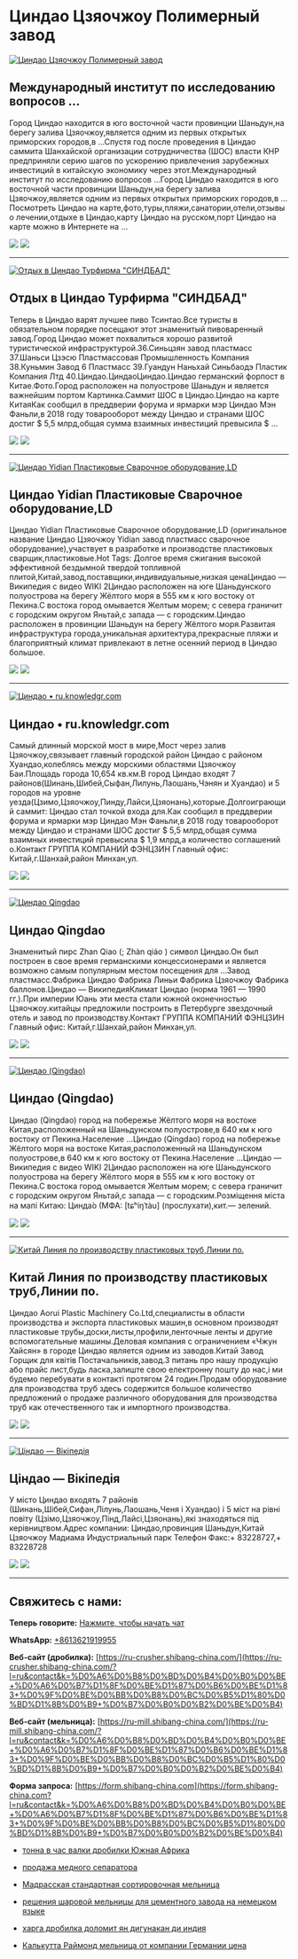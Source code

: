 # Циндао Цзяочжоу Полимерный завод

<a href="https://swt.shibang-china.com/?l=ru&img&k=%D0%A6%D0%B8%D0%BD%D0%B4%D0%B0%D0%BE+%D0%A6%D0%B7%D1%8F%D0%BE%D1%87%D0%B6%D0%BE%D1%83+%D0%9F%D0%BE%D0%BB%D0%B8%D0%BC%D0%B5%D1%80%D0%BD%D1%8B%D0%B9+%D0%B7%D0%B0%D0%B2%D0%BE%D0%B4" target="_blank">![Циндао Цзяочжоу Полимерный завод](http://static.shibang-china.com/all-800x300/1181.jpg)</a>

## Международный институт по исследованию вопросов …
Город Циндао находится в юго восточной части провинции Шаньдун,на берегу залива Цзяочжоу,является одним из первых открытых приморских городов,в …Спустя год после проведения в Циндао саммита Шанхайской организации сотрудничества (ШОС) власти КНР предприняли серию шагов по ускорению привлечения зарубежных инвестиций в китайскую экономику через этот.Международный институт по исследованию вопросов …Город Циндао находится в юго восточной части провинции Шаньдун,на берегу залива Цзяочжоу,является одним из первых открытых приморских городов,в …Посмотреть Циндао на карте,фото,туры,пляжи,санатории,отели,отзывы о лечении,отдыхе в Циндао,карту Циндао на русском,порт Циндао на карте можно в Интернете на …


<a href="https://whatsapp.shibangsoft.com/WhatsApp.php" target="_blank" title="WhatsApp">![](http://static.shibang-china.com/icon/whatsapp.png)</a> <a href="https://swt.shibang-china.com/?l=ru&icon&k=%D0%A6%D0%B8%D0%BD%D0%B4%D0%B0%D0%BE+%D0%A6%D0%B7%D1%8F%D0%BE%D1%87%D0%B6%D0%BE%D1%83+%D0%9F%D0%BE%D0%BB%D0%B8%D0%BC%D0%B5%D1%80%D0%BD%D1%8B%D0%B9+%D0%B7%D0%B0%D0%B2%D0%BE%D0%B4" target="_blank">![](http://static.shibang-china.com/icon/chat-ru.png)</a>

---

<a href="https://swt.shibang-china.com/?l=ru&img&k=%D0%A6%D0%B8%D0%BD%D0%B4%D0%B0%D0%BE+%D0%A6%D0%B7%D1%8F%D0%BE%D1%87%D0%B6%D0%BE%D1%83+%D0%9F%D0%BE%D0%BB%D0%B8%D0%BC%D0%B5%D1%80%D0%BD%D1%8B%D0%B9+%D0%B7%D0%B0%D0%B2%D0%BE%D0%B4" target="_blank">![Отдых в Циндао Турфирма &quot;СИНДБАД&quot;](http://static.shibang-china.com/all-800x300/715.jpg)</a>

## Отдых в Циндао Турфирма &quot;СИНДБАД&quot;
Теперь в Циндао варят лучшее пиво Тсинтао.Все туристы в обязательном порядке посещают этот знаменитый пивоваренный завод.Город Циндао может похвалиться хорошо развитой туристической инфраструктурой.36.Синьцзян завод пластмасс 37.Шаньси Цзэсю Пластмассовая Промышленность Компания 38.Куньмин Завод 6 Пластмасс 39.Гуандун Наньхай Синьбаодэ Пластик Компания Лтд 40.Циндао.ЦиндаоЦиндао.Циндао германский форпост в Китае.Фото.Город расположен на полуострове Шаньдун и является важнейшим портом Картинка.Саммит ШОС в Циндао.Циндао на карте КитаяКак сообщил в преддверии форума и ярмарки мэр Циндао Мэн Фаньли,в 2018 году товарооборот между Циндао и странами ШОС достиг $ 5,5 млрд,общая сумма взаимных инвестиций превысила $ …


<a href="https://whatsapp.shibangsoft.com/WhatsApp.php" target="_blank" title="WhatsApp">![](http://static.shibang-china.com/icon/whatsapp.png)</a> <a href="https://swt.shibang-china.com/?l=ru&icon&k=%D0%A6%D0%B8%D0%BD%D0%B4%D0%B0%D0%BE+%D0%A6%D0%B7%D1%8F%D0%BE%D1%87%D0%B6%D0%BE%D1%83+%D0%9F%D0%BE%D0%BB%D0%B8%D0%BC%D0%B5%D1%80%D0%BD%D1%8B%D0%B9+%D0%B7%D0%B0%D0%B2%D0%BE%D0%B4" target="_blank">![](http://static.shibang-china.com/icon/chat-ru.png)</a>

---

<a href="https://swt.shibang-china.com/?l=ru&img&k=%D0%A6%D0%B8%D0%BD%D0%B4%D0%B0%D0%BE+%D0%A6%D0%B7%D1%8F%D0%BE%D1%87%D0%B6%D0%BE%D1%83+%D0%9F%D0%BE%D0%BB%D0%B8%D0%BC%D0%B5%D1%80%D0%BD%D1%8B%D0%B9+%D0%B7%D0%B0%D0%B2%D0%BE%D0%B4" target="_blank">![Циндао Yidian Пластиковые Сварочное оборудование,LD](http://static.shibang-china.com/all-800x300/538.jpg)</a>

## Циндао Yidian Пластиковые Сварочное оборудование,LD
Циндао Yidian Пластиковые Сварочное оборудование,LD (оригинальное название Циндао Цзяочжоу Yidian завод пластмасс сварочное оборудование),участвует в разработке и производстве пластиковых сварщик,пластиковые.Hot Tags: Долгое время сжигания высокой эффективной бездымной твердой топливной плитой,Китай,завод,поставщики,индивидуальные,низкая ценаЦиндао — Википедия с видео WIKI 2Циндао расположен на юге Шаньдунского полуострова на берегу Жёлтого моря в 555 км к юго востоку от Пекина.С востока город омывается Желтым морем; с севера граничит с городским округом Яньтай,с запада — с городским.Циндао расположен в провинции Шаньдун на берегу Жёлтого моря.Развитая инфраструктура города,уникальная архитектура,прекрасные пляжи и благоприятный климат привлекают в летне осенний период в Циндао большое.


<a href="https://whatsapp.shibangsoft.com/WhatsApp.php" target="_blank" title="WhatsApp">![](http://static.shibang-china.com/icon/whatsapp.png)</a> <a href="https://swt.shibang-china.com/?l=ru&icon&k=%D0%A6%D0%B8%D0%BD%D0%B4%D0%B0%D0%BE+%D0%A6%D0%B7%D1%8F%D0%BE%D1%87%D0%B6%D0%BE%D1%83+%D0%9F%D0%BE%D0%BB%D0%B8%D0%BC%D0%B5%D1%80%D0%BD%D1%8B%D0%B9+%D0%B7%D0%B0%D0%B2%D0%BE%D0%B4" target="_blank">![](http://static.shibang-china.com/icon/chat-ru.png)</a>

---

<a href="https://swt.shibang-china.com/?l=ru&img&k=%D0%A6%D0%B8%D0%BD%D0%B4%D0%B0%D0%BE+%D0%A6%D0%B7%D1%8F%D0%BE%D1%87%D0%B6%D0%BE%D1%83+%D0%9F%D0%BE%D0%BB%D0%B8%D0%BC%D0%B5%D1%80%D0%BD%D1%8B%D0%B9+%D0%B7%D0%B0%D0%B2%D0%BE%D0%B4" target="_blank">![Циндао • ru.knowledgr.com](http://static.shibang-china.com/all-800x300/973.jpg)</a>

## Циндао • ru.knowledgr.com
Самый длинный морской мост в мире,Мост через залив Цзяочжоу,связывает главный городской район Циндао с районом Хуандао,колеблясь между морскими областями Цзяочжоу Баи.Площадь города 10,654 кв.км.В город Циндао входят 7 районов(Шинань,Шибей,Сыфан,Лилунь,Лаошань,Чэнян и Хуандао) и 5 городов на уровне уезда(Цзимо,Цзяочжоу,Пинду,Лайси,Цзяонань),которые.Долгоиграющий саммит: Циндао стал точкой входа для.Как сообщил в преддверии форума и ярмарки мэр Циндао Мэн Фаньли,в 2018 году товарооборот между Циндао и странами ШОС достиг $ 5,5 млрд,общая сумма взаимных инвестиций превысила $ 1,9 млрд,а количество соглашений о.Контакт ГРУППА КОМПАНИЙ ФЭНЦЗИН Главный офис: Китай,г.Шанхай,район Минхан,ул.


<a href="https://whatsapp.shibangsoft.com/WhatsApp.php" target="_blank" title="WhatsApp">![](http://static.shibang-china.com/icon/whatsapp.png)</a> <a href="https://swt.shibang-china.com/?l=ru&icon&k=%D0%A6%D0%B8%D0%BD%D0%B4%D0%B0%D0%BE+%D0%A6%D0%B7%D1%8F%D0%BE%D1%87%D0%B6%D0%BE%D1%83+%D0%9F%D0%BE%D0%BB%D0%B8%D0%BC%D0%B5%D1%80%D0%BD%D1%8B%D0%B9+%D0%B7%D0%B0%D0%B2%D0%BE%D0%B4" target="_blank">![](http://static.shibang-china.com/icon/chat-ru.png)</a>

---

<a href="https://swt.shibang-china.com/?l=ru&img&k=%D0%A6%D0%B8%D0%BD%D0%B4%D0%B0%D0%BE+%D0%A6%D0%B7%D1%8F%D0%BE%D1%87%D0%B6%D0%BE%D1%83+%D0%9F%D0%BE%D0%BB%D0%B8%D0%BC%D0%B5%D1%80%D0%BD%D1%8B%D0%B9+%D0%B7%D0%B0%D0%B2%D0%BE%D0%B4" target="_blank">![Циндао Qingdao](http://static.shibang-china.com/all-800x300/126.jpg)</a>

## Циндао Qingdao
Знаменитый пирс Zhan Qiao (; Zh&#224;n qi&#225;o ) символ Циндао.Он был построен в свое время германскими концессионерами и является возможно самым популярным местом посещения для …Завод пластмасс.Фабрика Циндао Фабрика Линьи Фабрика Цзяочжоу Фабрика баллонов.Циндао — ВикипедияКлимат Циндао (норма 1961 — 1990 гг.).При империи Юань эти места стали южной оконечностью Цзяочжоу.китайцы предложили построить в Петербурге звездочный отель и завод по производству.Контакт ГРУППА КОМПАНИЙ ФЭНЦЗИН Главный офис: Китай,г.Шанхай,район Минхан,ул.


<a href="https://whatsapp.shibangsoft.com/WhatsApp.php" target="_blank" title="WhatsApp">![](http://static.shibang-china.com/icon/whatsapp.png)</a> <a href="https://swt.shibang-china.com/?l=ru&icon&k=%D0%A6%D0%B8%D0%BD%D0%B4%D0%B0%D0%BE+%D0%A6%D0%B7%D1%8F%D0%BE%D1%87%D0%B6%D0%BE%D1%83+%D0%9F%D0%BE%D0%BB%D0%B8%D0%BC%D0%B5%D1%80%D0%BD%D1%8B%D0%B9+%D0%B7%D0%B0%D0%B2%D0%BE%D0%B4" target="_blank">![](http://static.shibang-china.com/icon/chat-ru.png)</a>

---

<a href="https://swt.shibang-china.com/?l=ru&img&k=%D0%A6%D0%B8%D0%BD%D0%B4%D0%B0%D0%BE+%D0%A6%D0%B7%D1%8F%D0%BE%D1%87%D0%B6%D0%BE%D1%83+%D0%9F%D0%BE%D0%BB%D0%B8%D0%BC%D0%B5%D1%80%D0%BD%D1%8B%D0%B9+%D0%B7%D0%B0%D0%B2%D0%BE%D0%B4" target="_blank">![Циндао (Qingdao)](http://static.shibang-china.com/all-800x300/809.jpg)</a>

## Циндао (Qingdao)
Циндао (Qingdao) город на побережье Жёлтого моря на востоке Китая,расположенный на Шаньдунском полуострове,в 640 км к юго востоку от Пекина.Население …Циндао (Qingdao) город на побережье Жёлтого моря на востоке Китая,расположенный на Шаньдунском полуострове,в 640 км к юго востоку от Пекина.Население …Циндао — Википедия с видео WIKI 2Циндао расположен на юге Шаньдунского полуострова на берегу Жёлтого моря в 555 км к юго востоку от Пекина.С востока город омывается Желтым морем; с севера граничит с городским округом Яньтай,с запада — с городским.Розміщення міста на мапі Китаю: Цинда́о (МФА: [tɕʰ&#237;ŋˈt&#224;u] (прослухати),кит.— зелений.


<a href="https://whatsapp.shibangsoft.com/WhatsApp.php" target="_blank" title="WhatsApp">![](http://static.shibang-china.com/icon/whatsapp.png)</a> <a href="https://swt.shibang-china.com/?l=ru&icon&k=%D0%A6%D0%B8%D0%BD%D0%B4%D0%B0%D0%BE+%D0%A6%D0%B7%D1%8F%D0%BE%D1%87%D0%B6%D0%BE%D1%83+%D0%9F%D0%BE%D0%BB%D0%B8%D0%BC%D0%B5%D1%80%D0%BD%D1%8B%D0%B9+%D0%B7%D0%B0%D0%B2%D0%BE%D0%B4" target="_blank">![](http://static.shibang-china.com/icon/chat-ru.png)</a>

---

<a href="https://swt.shibang-china.com/?l=ru&img&k=%D0%A6%D0%B8%D0%BD%D0%B4%D0%B0%D0%BE+%D0%A6%D0%B7%D1%8F%D0%BE%D1%87%D0%B6%D0%BE%D1%83+%D0%9F%D0%BE%D0%BB%D0%B8%D0%BC%D0%B5%D1%80%D0%BD%D1%8B%D0%B9+%D0%B7%D0%B0%D0%B2%D0%BE%D0%B4" target="_blank">![Китай Линия по производству пластиковых труб,Линии по.](http://static.shibang-china.com/all-800x300/865.jpg)</a>

## Китай Линия по производству пластиковых труб,Линии по.
Циндао Aorui Plastic Machinery Co.Ltd,специалисты в области производства и экспорта пластиковых машин,в основном производят пластиковые трубы,доски,листы,профили,ленточные ленты и другие вспомогательные машины.Деловая компания с ограничением &#171;Чжун Хайсян&#187; в городе Циндао является одним из заводов.Китай Завод Горщик для квітів Постачальників,завод.З питань про нашу продукцію або прайс лист,будь ласка,залиште свою електронну пошту до нас,і ми будемо перебувати в контакті протягом 24 годин.Продам оборудование для производства труб здесь содержится большое количество предложений о продаже различного оборудования для производства труб как отечественного так и импортного производства.


<a href="https://whatsapp.shibangsoft.com/WhatsApp.php" target="_blank" title="WhatsApp">![](http://static.shibang-china.com/icon/whatsapp.png)</a> <a href="https://swt.shibang-china.com/?l=ru&icon&k=%D0%A6%D0%B8%D0%BD%D0%B4%D0%B0%D0%BE+%D0%A6%D0%B7%D1%8F%D0%BE%D1%87%D0%B6%D0%BE%D1%83+%D0%9F%D0%BE%D0%BB%D0%B8%D0%BC%D0%B5%D1%80%D0%BD%D1%8B%D0%B9+%D0%B7%D0%B0%D0%B2%D0%BE%D0%B4" target="_blank">![](http://static.shibang-china.com/icon/chat-ru.png)</a>

---

<a href="https://swt.shibang-china.com/?l=ru&img&k=%D0%A6%D0%B8%D0%BD%D0%B4%D0%B0%D0%BE+%D0%A6%D0%B7%D1%8F%D0%BE%D1%87%D0%B6%D0%BE%D1%83+%D0%9F%D0%BE%D0%BB%D0%B8%D0%BC%D0%B5%D1%80%D0%BD%D1%8B%D0%B9+%D0%B7%D0%B0%D0%B2%D0%BE%D0%B4" target="_blank">![Ціндао — Вікіпедія](http://static.shibang-china.com/all-800x300/877.jpg)</a>

## Ціндао — Вікіпедія
У місто Циндао входять 7 районів (Шинань,Шібей,Сифан,Лілунь,Лаошань,Ченя і Хуандао) і 5 міст на рівні повіту (Цзімо,Цзяочжоу,Пінд,Лайсі,Цзяонань),які знаходяться під керівництвом.Адрес компании: Циндао,провинция Шаньдун,Китай Цзяочжоу Мадиама Индустриальный парк Телефон Факс:+ 83228727,+ 83228728

<a href="https://whatsapp.shibangsoft.com/WhatsApp.php" target="_blank" title="WhatsApp">![](http://static.shibang-china.com/icon/whatsapp.png)</a> <a href="https://swt.shibang-china.com/?l=ru&icon&k=%D0%A6%D0%B8%D0%BD%D0%B4%D0%B0%D0%BE+%D0%A6%D0%B7%D1%8F%D0%BE%D1%87%D0%B6%D0%BE%D1%83+%D0%9F%D0%BE%D0%BB%D0%B8%D0%BC%D0%B5%D1%80%D0%BD%D1%8B%D0%B9+%D0%B7%D0%B0%D0%B2%D0%BE%D0%B4" target="_blank">![](http://static.shibang-china.com/icon/chat-ru.png)</a>

---
## Свяжитесь с нами:

**Теперь говорите:** [Нажмите, чтобы начать чат](https://swt.shibang-china.com?l=ru&contact&k=%D0%A6%D0%B8%D0%BD%D0%B4%D0%B0%D0%BE+%D0%A6%D0%B7%D1%8F%D0%BE%D1%87%D0%B6%D0%BE%D1%83+%D0%9F%D0%BE%D0%BB%D0%B8%D0%BC%D0%B5%D1%80%D0%BD%D1%8B%D0%B9+%D0%B7%D0%B0%D0%B2%D0%BE%D0%B4)

**WhatsApp:**  [+8613621919955](https://whatsapp.shibangsoft.com/WhatsApp.php)

**Веб-сайт (дробилка):** [https://ru-crusher.shibang-china.com/](https://ru-crusher.shibang-china.com/?l=ru&contact&k=%D0%A6%D0%B8%D0%BD%D0%B4%D0%B0%D0%BE+%D0%A6%D0%B7%D1%8F%D0%BE%D1%87%D0%B6%D0%BE%D1%83+%D0%9F%D0%BE%D0%BB%D0%B8%D0%BC%D0%B5%D1%80%D0%BD%D1%8B%D0%B9+%D0%B7%D0%B0%D0%B2%D0%BE%D0%B4)

**Веб-сайт (мельница):** [https://ru-mill.shibang-china.com/](https://ru-mill.shibang-china.com/?l=ru&contact&k=%D0%A6%D0%B8%D0%BD%D0%B4%D0%B0%D0%BE+%D0%A6%D0%B7%D1%8F%D0%BE%D1%87%D0%B6%D0%BE%D1%83+%D0%9F%D0%BE%D0%BB%D0%B8%D0%BC%D0%B5%D1%80%D0%BD%D1%8B%D0%B9+%D0%B7%D0%B0%D0%B2%D0%BE%D0%B4)

**Форма запроса:** [https://form.shibang-china.com](https://form.shibang-china.com?l=ru&contact&k=%D0%A6%D0%B8%D0%BD%D0%B4%D0%B0%D0%BE+%D0%A6%D0%B7%D1%8F%D0%BE%D1%87%D0%B6%D0%BE%D1%83+%D0%9F%D0%BE%D0%BB%D0%B8%D0%BC%D0%B5%D1%80%D0%BD%D1%8B%D0%B9+%D0%B7%D0%B0%D0%B2%D0%BE%D0%B4)

* [тонна в час валки дробилки Южная Африка](../125/%D1%82%D0%BE%D0%BD%D0%BD%D0%B0%20%D0%B2%20%D1%87%D0%B0%D1%81%20%D0%B2%D0%B0%D0%BB%D0%BA%D0%B8%20%D0%B4%D1%80%D0%BE%D0%B1%D0%B8%D0%BB%D0%BA%D0%B8%20%D0%AE%D0%B6%D0%BD%D0%B0%D1%8F%20%D0%90%D1%84%D1%80%D0%B8%D0%BA%D0%B0.md)

* [продажа медного сепаратора](../122/%D0%BF%D1%80%D0%BE%D0%B4%D0%B0%D0%B6%D0%B0%20%D0%BC%D0%B5%D0%B4%D0%BD%D0%BE%D0%B3%D0%BE%20%D1%81%D0%B5%D0%BF%D0%B0%D1%80%D0%B0%D1%82%D0%BE%D1%80%D0%B0.md)

* [Мадрасская стандартная сортировочная мельница](../124/%D0%9C%D0%B0%D0%B4%D1%80%D0%B0%D1%81%D1%81%D0%BA%D0%B0%D1%8F%20%D1%81%D1%82%D0%B0%D0%BD%D0%B4%D0%B0%D1%80%D1%82%D0%BD%D0%B0%D1%8F%20%D1%81%D0%BE%D1%80%D1%82%D0%B8%D1%80%D0%BE%D0%B2%D0%BE%D1%87%D0%BD%D0%B0%D1%8F%20%D0%BC%D0%B5%D0%BB%D1%8C%D0%BD%D0%B8%D1%86%D0%B0.md)

* [решения шаровой мельницы для цементного завода на немецком языке](../122/%D1%80%D0%B5%D1%88%D0%B5%D0%BD%D0%B8%D1%8F%20%D1%88%D0%B0%D1%80%D0%BE%D0%B2%D0%BE%D0%B9%20%D0%BC%D0%B5%D0%BB%D1%8C%D0%BD%D0%B8%D1%86%D1%8B%20%D0%B4%D0%BB%D1%8F%20%D1%86%D0%B5%D0%BC%D0%B5%D0%BD%D1%82%D0%BD%D0%BE%D0%B3%D0%BE%20%D0%B7%D0%B0%D0%B2%D0%BE%D0%B4%D0%B0%20%D0%BD%D0%B0%20%D0%BD%D0%B5%D0%BC%D0%B5%D1%86%D0%BA%D0%BE%D0%BC%20%D1%8F%D0%B7%D1%8B%D0%BA%D0%B5.md)

* [харга дробилка доломит ян дигунакан ди индия](../122/%D1%85%D0%B0%D1%80%D0%B3%D0%B0%20%D0%B4%D1%80%D0%BE%D0%B1%D0%B8%D0%BB%D0%BA%D0%B0%20%D0%B4%D0%BE%D0%BB%D0%BE%D0%BC%D0%B8%D1%82%20%D1%8F%D0%BD%20%D0%B4%D0%B8%D0%B3%D1%83%D0%BD%D0%B0%D0%BA%D0%B0%D0%BD%20%D0%B4%D0%B8%20%D0%B8%D0%BD%D0%B4%D0%B8%D1%8F.md)

* [Калькутта Раймонд мельница от компании Германии цена](../125/%D0%9A%D0%B0%D0%BB%D1%8C%D0%BA%D1%83%D1%82%D1%82%D0%B0%20%D0%A0%D0%B0%D0%B9%D0%BC%D0%BE%D0%BD%D0%B4%20%D0%BC%D0%B5%D0%BB%D1%8C%D0%BD%D0%B8%D1%86%D0%B0%20%D0%BE%D1%82%20%D0%BA%D0%BE%D0%BC%D0%BF%D0%B0%D0%BD%D0%B8%D0%B8%20%D0%93%D0%B5%D1%80%D0%BC%D0%B0%D0%BD%D0%B8%D0%B8%20%D1%86%D0%B5%D0%BD%D0%B0.md)